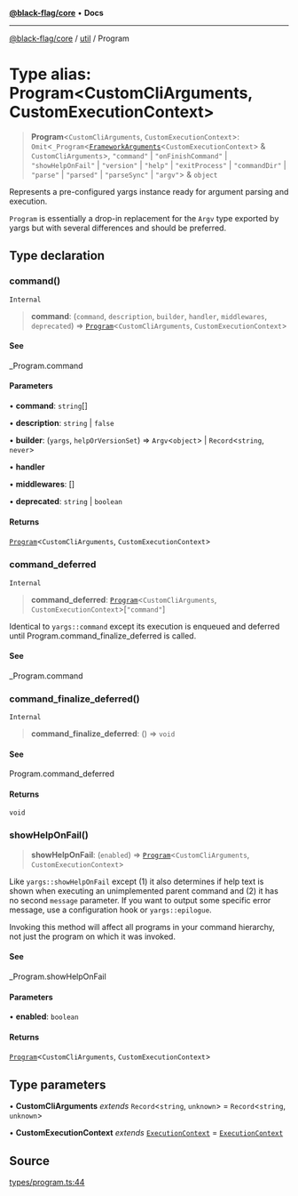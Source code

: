 [**@black-flag/core**](../../README.md) • **Docs**

***

[@black-flag/core](../../README.md) / [util](../README.md) / Program

# Type alias: Program\<CustomCliArguments, CustomExecutionContext\>

> **Program**\<`CustomCliArguments`, `CustomExecutionContext`\>: `Omit`\<`_Program`\<[`FrameworkArguments`](FrameworkArguments.md)\<`CustomExecutionContext`\> & `CustomCliArguments`\>, `"command"` \| `"onFinishCommand"` \| `"showHelpOnFail"` \| `"version"` \| `"help"` \| `"exitProcess"` \| `"commandDir"` \| `"parse"` \| `"parsed"` \| `"parseSync"` \| `"argv"`\> & `object`

Represents a pre-configured yargs instance ready for argument parsing and
execution.

`Program` is essentially a drop-in replacement for the `Argv` type exported
by yargs but with several differences and should be preferred.

## Type declaration

### command()

`Internal`

> **command**: (`command`, `description`, `builder`, `handler`, `middlewares`, `deprecated`) => [`Program`](Program.md)\<`CustomCliArguments`, `CustomExecutionContext`\>

#### See

_Program.command

#### Parameters

• **command**: `string`[]

• **description**: `string` \| `false`

• **builder**: (`yargs`, `helpOrVersionSet`) => `Argv`\<`object`\> \| `Record`\<`string`, `never`\>

• **handler**

• **middlewares**: []

• **deprecated**: `string` \| `boolean`

#### Returns

[`Program`](Program.md)\<`CustomCliArguments`, `CustomExecutionContext`\>

### command\_deferred

`Internal`

> **command\_deferred**: [`Program`](Program.md)\<`CustomCliArguments`, `CustomExecutionContext`\>\[`"command"`\]

Identical to `yargs::command` except its execution is enqueued and
deferred until Program.command_finalize_deferred is called.

#### See

_Program.command

### command\_finalize\_deferred()

`Internal`

> **command\_finalize\_deferred**: () => `void`

#### See

Program.command_deferred

#### Returns

`void`

### showHelpOnFail()

> **showHelpOnFail**: (`enabled`) => [`Program`](Program.md)\<`CustomCliArguments`, `CustomExecutionContext`\>

Like `yargs::showHelpOnFail` except (1) it also determines if help text is
shown when executing an unimplemented parent command and (2) it has no
second `message` parameter. If you want to output some specific error
message, use a configuration hook or `yargs::epilogue`.

Invoking this method will affect all programs in your command hierarchy,
not just the program on which it was invoked.

#### See

_Program.showHelpOnFail

#### Parameters

• **enabled**: `boolean`

#### Returns

[`Program`](Program.md)\<`CustomCliArguments`, `CustomExecutionContext`\>

## Type parameters

• **CustomCliArguments** *extends* `Record`\<`string`, `unknown`\> = `Record`\<`string`, `unknown`\>

• **CustomExecutionContext** *extends* [`ExecutionContext`](ExecutionContext.md) = [`ExecutionContext`](ExecutionContext.md)

## Source

[types/program.ts:44](https://github.com/Xunnamius/black-flag/blob/d4a156f70283118824ee7289456277508954660f/types/program.ts#L44)
